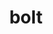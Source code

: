 ---
title: "bolt"
layout: cache
categories: [package, develop-2024-03-03]
meta: {"versions": ["2.0"], "compilers": ["cce@=15.0.1", "gcc@=10.3.0", "gcc@=11.4.0", "gcc@=9.4.0", "oneapi@=2024.0.0"], "oss": ["rhel8", "sle_hpc15", "ubuntu20.04", "ubuntu22.04"], "platforms": ["linux"], "targets": ["neoverse_v1", "neoverse_v2", "ppc64le", "x86_64_v3", "x86_64_v4", "zen4"], "stacks": ["e4s", "e4s-cray-rhel", "e4s-cray-sles", "e4s-neoverse-v2", "e4s-neoverse_v1", "e4s-oneapi", "e4s-power", "root"], "num_specs": 7, "num_specs_by_stack": {"root": 7, "e4s-cray-rhel": 1, "e4s-cray-sles": 1, "e4s-power": 1, "e4s-neoverse_v1": 1, "e4s-neoverse-v2": 1, "e4s": 1, "e4s-oneapi": 1}}
spec_details: [{"hash": "eicwpu2cksjrr7lnvjhyarmkhz2vxfpk", "compiler": "cce@=15.0.1", "versions": ["2.0"], "os": "rhel8", "platform": "linux", "target": "zen4", "variants": ["build_system=cmake", "build_type=Release", "generator=make", "~ipo"], "stacks": ["root", "e4s-cray-rhel"], "size": "-", "tarball": "https://binaries.spack.io/releases/develop-2024-03-03/build_cache/linux-rhel8-zen4/cce-15.0.1/bolt-2.0/linux-rhel8-zen4-cce-15.0.1-bolt-2.0-eicwpu2cksjrr7lnvjhyarmkhz2vxfpk.spack"}, {"hash": "jsfjsjygw3nvgnadd3jy5jb4uf2njh7s", "compiler": "gcc@=10.3.0", "versions": ["2.0"], "os": "sle_hpc15", "platform": "linux", "target": "x86_64_v4", "variants": ["build_system=cmake", "build_type=Release", "generator=make", "~ipo"], "stacks": ["e4s-cray-sles", "root"], "size": "-", "tarball": "https://binaries.spack.io/releases/develop-2024-03-03/build_cache/linux-sle_hpc15-x86_64_v4/gcc-10.3.0/bolt-2.0/linux-sle_hpc15-x86_64_v4-gcc-10.3.0-bolt-2.0-jsfjsjygw3nvgnadd3jy5jb4uf2njh7s.spack"}, {"hash": "r5apwlgjty5tcgkhzbwwam3e652mvepu", "compiler": "gcc@=9.4.0", "versions": ["2.0"], "os": "ubuntu20.04", "platform": "linux", "target": "ppc64le", "variants": ["build_system=cmake", "build_type=Release", "generator=make", "~ipo"], "stacks": ["root", "e4s-power"], "size": "-", "tarball": "https://binaries.spack.io/releases/develop-2024-03-03/build_cache/linux-ubuntu20.04-ppc64le/gcc-9.4.0/bolt-2.0/linux-ubuntu20.04-ppc64le-gcc-9.4.0-bolt-2.0-r5apwlgjty5tcgkhzbwwam3e652mvepu.spack"}, {"hash": "rjxu7tpejzvycrbbczioyuzszgtsycby", "compiler": "gcc@=11.4.0", "versions": ["2.0"], "os": "ubuntu22.04", "platform": "linux", "target": "neoverse_v1", "variants": ["build_system=cmake", "build_type=Release", "generator=make", "~ipo"], "stacks": ["root", "e4s-neoverse_v1"], "size": "-", "tarball": "https://binaries.spack.io/releases/develop-2024-03-03/build_cache/linux-ubuntu22.04-neoverse_v1/gcc-11.4.0/bolt-2.0/linux-ubuntu22.04-neoverse_v1-gcc-11.4.0-bolt-2.0-rjxu7tpejzvycrbbczioyuzszgtsycby.spack"}, {"hash": "voy5ienmiscjofrd253tvkkryfn2shyl", "compiler": "gcc@=11.4.0", "versions": ["2.0"], "os": "ubuntu22.04", "platform": "linux", "target": "neoverse_v2", "variants": ["build_system=cmake", "build_type=Release", "generator=make", "~ipo"], "stacks": ["root", "e4s-neoverse-v2"], "size": "-", "tarball": "https://binaries.spack.io/releases/develop-2024-03-03/build_cache/linux-ubuntu22.04-neoverse_v2/gcc-11.4.0/bolt-2.0/linux-ubuntu22.04-neoverse_v2-gcc-11.4.0-bolt-2.0-voy5ienmiscjofrd253tvkkryfn2shyl.spack"}, {"hash": "4xv5orpf4md6pku6qqn7renjyffboxjo", "compiler": "gcc@=11.4.0", "versions": ["2.0"], "os": "ubuntu22.04", "platform": "linux", "target": "x86_64_v3", "variants": ["build_system=cmake", "build_type=Release", "generator=make", "~ipo"], "stacks": ["e4s", "root"], "size": "-", "tarball": "https://binaries.spack.io/releases/develop-2024-03-03/build_cache/linux-ubuntu22.04-x86_64_v3/gcc-11.4.0/bolt-2.0/linux-ubuntu22.04-x86_64_v3-gcc-11.4.0-bolt-2.0-4xv5orpf4md6pku6qqn7renjyffboxjo.spack"}, {"hash": "gatvl63h5amjt4pwishiciun5zl5fvue", "compiler": "oneapi@=2024.0.0", "versions": ["2.0"], "os": "ubuntu22.04", "platform": "linux", "target": "x86_64_v3", "variants": ["build_system=cmake", "build_type=Release", "generator=make", "~ipo"], "stacks": ["e4s-oneapi", "root"], "size": "-", "tarball": "https://binaries.spack.io/releases/develop-2024-03-03/build_cache/linux-ubuntu22.04-x86_64_v3/oneapi-2024.0.0/bolt-2.0/linux-ubuntu22.04-x86_64_v3-oneapi-2024.0.0-bolt-2.0-gatvl63h5amjt4pwishiciun5zl5fvue.spack"}]
---